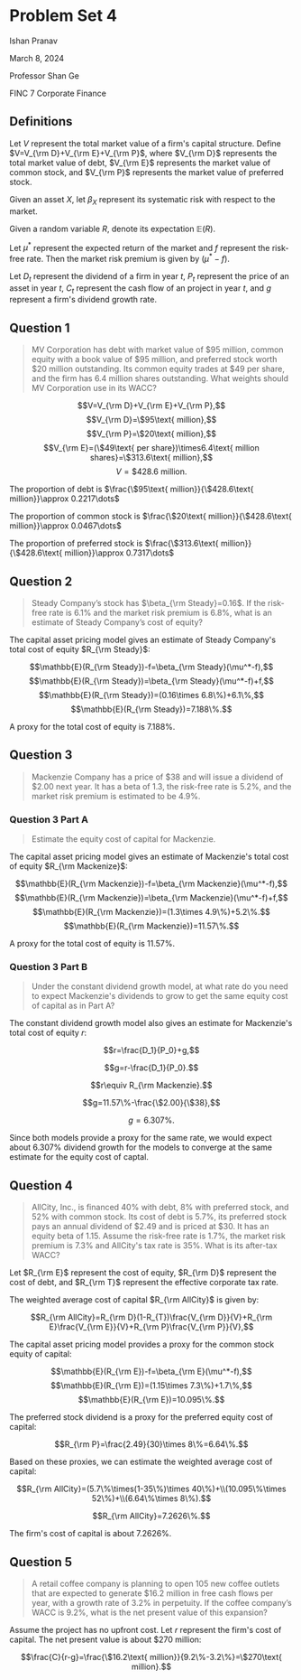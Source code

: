 # Problem Set 4

Ishan Pranav

March 8, 2024

Professor Shan Ge

FINC 7 Corporate Finance

## Definitions

Let $V$ represent the total market value of a firm's capital structure. Define
$V=V_{\rm D}+V_{\rm E}+V_{\rm P}$, where $V_{\rm D}$ represents the total market
value of debt, $V_{\rm E}$ represents the market value of common stock, and
$V_{\rm P}$ represents the market value of preferred stock.

Given an asset $X$, let $\beta_X$ represent its systematic risk with respect to
the market.

Given a random variable $R$, denote its expectation $\mathbb{E}(R)$.

Let $\mu^*$ represent the expected return of the market and $f$ represent the
risk-free rate. Then the market risk premium is given by $(\mu^*-f)$.

Let $D_t$ represent the dividend of a firm in year $t$, $P_t$ represent the
price of an asset in year $t$, $C_t$ represent the cash flow of an project in
year $t$, and $g$ represent a firm's dividend growth rate.

## Question 1

> MV Corporation has debt with market value of \$95 million, common equity with
> a book value of \$95 million, and preferred stock worth \$20 million
> outstanding. Its common equity trades at \$49 per share, and the firm has 6.4
> million shares outstanding. What weights should MV Corporation use in its
> WACC?

$$V=V_{\rm D}+V_{\rm E}+V_{\rm P},$$
$$V_{\rm D}=\$95\text{ million},$$
$$V_{\rm P}=\$20\text{ million},$$
$$V_{\rm E}=(\$49\text{ per share})\times6.4\text{ million shares}=\$313.6\text{ million},$$
$$V=\$428.6\text{ million}.$$

The proportion of debt is $\frac{\$95\text{ million}}{\$428.6\text{ million}}\approx 0.2217\dots$

The proportion of common stock is $\frac{\$20\text{ million}}{\$428.6\text{ million}}\approx 0.0467\dots$

The proportion of preferred stock is $\frac{\$313.6\text{ million}}{\$428.6\text{ million}}\approx 0.7317\dots$

## Question 2

> Steady Company’s stock has $\beta_{\rm Steady}=0.16$. If the risk-free rate is 6.1% and the
> market risk premium is 6.8%, what is an estimate of Steady Company’s cost of
> equity?

The capital asset pricing model gives an estimate of Steady Company's total cost
of equity $R_{\rm Steady}$:

$$\mathbb{E}(R_{\rm Steady})-f=\beta_{\rm Steady}(\mu^*-f),$$
$$\mathbb{E}(R_{\rm Steady})=\beta_{\rm Steady}(\mu^*-f)+f,$$
$$\mathbb{E}(R_{\rm Steady})=(0.16\times 6.8\%)+6.1\%,$$
$$\mathbb{E}(R_{\rm Steady})=7.188\%.$$

A proxy for the total cost of equity is 7.188\%.

## Question 3

> Mackenzie Company has a price of $38 and will issue a dividend of \$2.00 next
> year. It has a beta of 1.3, the risk-free rate is 5.2\%, and the market risk
> premium is estimated to be 4.9\%.

### Question 3 Part A

> Estimate the equity cost of capital for Mackenzie.

The capital asset pricing model gives an estimate of Mackenzie's total cost of equity $R_{\rm Mackenize}$:

$$\mathbb{E}(R_{\rm Mackenzie})-f=\beta_{\rm Mackenzie}(\mu^*-f),$$
$$\mathbb{E}(R_{\rm Mackenzie})=\beta_{\rm Mackenzie}(\mu^*-f)+f,$$
$$\mathbb{E}(R_{\rm Mackenzie})=(1.3\times 4.9\%)+5.2\%.$$
$$\mathbb{E}(R_{\rm Mackenzie})=11.57\%.$$

A proxy for the total cost of equity is 11.57\%.

### Question 3 Part B

> Under the constant dividend growth model, at what rate do you need to expect
> Mackenzie's dividends to grow to get the same equity cost of capital as in
> Part A?

The constant dividend growth model also gives an estimate for Mackenzie's
total cost of equity $r$:

$$r=\frac{D_1}{P_0}+g,$$

$$g=r-\frac{D_1}{P_0}.$$

$$r\equiv R_{\rm Mackenzie}.$$

$$g=11.57\%-\frac{\$2.00}{\$38},$$

$$g=6.307\%.$$

Since both models provide a proxy for the same rate, we would expect about
6.307\% dividend growth for the models to converge at the same estimate for the
equity cost of captal.

## Question 4

> AllCity, Inc., is financed 40% with debt, 8% with preferred stock, and 52%
> with common stock. Its cost of debt is 5.7%, its preferred stock pays an
> annual dividend of $2.49 and is priced at $30. It has an equity beta of 1.15.
> Assume the risk-free rate is 1.7%, the market risk premium is 7.3%
> and AllCity's tax rate is 35%. What is its after-tax WACC?

Let $R_{\rm E}$ represent the cost of equity, $R_{\rm D}$ represent the cost of
debt, and $R_{\rm T}$ represent the effective corporate tax rate.

The weighted average cost of capital $R_{\rm AllCity}$ is given by:

$$R_{\rm AllCity}=R_{\rm D}(1-R_{T})\frac{V_{\rm D}}{V}+R_{\rm E}\frac{V_{\rm E}}{V}+R_{\rm P}\frac{V_{\rm P}}{V},$$

The capital asset pricing model provides a proxy for the common stock equity of
capital:

$$\mathbb{E}(R_{\rm E})-f=\beta_{\rm E}(\mu^*-f),$$
$$\mathbb{E}(R_{\rm E})=(1.15\times 7.3\%)+1.7\%,$$
$$\mathbb{E}(R_{\rm E})=10.095\%.$$

The preferred stock dividend is a proxy for the preferred equity cost of
capital:

$$R_{\rm P}=\frac{2.49}{30}\times 8\%=6.64\%.$$

Based on these proxies, we can estimate the weighted average cost of capital:

$$R_{\rm AllCity}=(5.7\%\times(1-35\%)\times 40\%)+\\(10.095\%\times 52\%)+\\(6.64\%\times 8\%).$$

$$R_{\rm AllCity}=7.2626\%.$$

The firm's cost of capital is about 7.2626%.

## Question 5

> A retail coffee company is planning to open 105 new coffee outlets that are
> expected to generate \$16.2 million in free cash flows per year, with a growth
> rate of 3.2\% in perpetuity. If the coffee company’s WACC is 9.2\%, what is
> the net present value of this expansion?

Assume the project has no upfront cost.  Let $r$ represent the firm's cost of
capital. The net present value is about \$270 million:

$$\frac{C}{r-g}=\frac{\$16.2\text{ million}}{9.2\%-3.2\%}=\$270\text{ million}.$$
